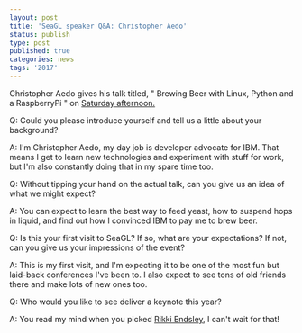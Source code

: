 ```yaml
---
layout: post
title: 'SeaGL speaker Q&A: Christopher Aedo'
status: publish
type: post
published: true
categories: news
tags: '2017'
---
```


Christopher Aedo gives his talk titled, " Brewing Beer with Linux, Python and a RaspberryPi " on [Saturday afternoon.](https://osem.seagl.org/conferences/seagl2017/program/proposals/278)

Q: Could you please introduce yourself and tell us a little about your background?

A: I'm Christopher Aedo, my day job is developer advocate for IBM. That means I get to learn new technologies and experiment with stuff for work, but I'm also constantly doing that in my spare time too.

Q: Without tipping your hand on the actual talk, can you give us an idea of what we might expect?

A: You can expect to learn the best way to feed yeast, how to suspend hops in liquid, and find out how I convinced IBM to pay me to brew beer.

Q: Is this your first visit to SeaGL? If so, what are your expectations? If not, can you give us your impressions of the event?

A: This is my first visit, and I'm expecting it to be one of the most fun but laid-back conferences I've been to.  I also expect to see tons of old friends there and make lots of new ones too.

Q: Who would you like to see deliver a keynote this year?

A: You read my mind when you picked [Rikki Endsley](/news/2017/07/25/Keynote_Announce), I can't wait for that!



